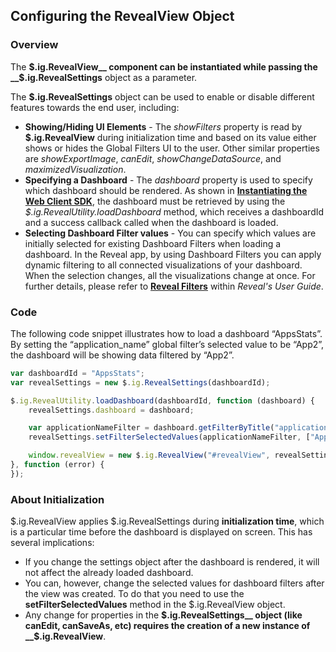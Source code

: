 ## Configuring the RevealView Object

### Overview

The __$.ig.RevealView__
component can be instantiated while passing the
__$.ig.RevealSettings__
object as a parameter.

The __$.ig.RevealSettings__
object can be used to enable or disable different features towards the
end user, including:

  - **Showing/Hiding UI Elements** - The *showFilters* property is read
    by
    __$.ig.RevealView__
    during initialization time and based on its value either shows or
    hides the Global Filters UI to the user. Other similar properties
    are *showExportImage*, *canEdit*, *showChangeDataSource*, and *maximizedVisualization*.
  - **Specifying a Dashboard** - The *dashboard* property is used to
    specify which dashboard should be rendered. As shown in
    [**Instantiating the Web Client SDK**](~/en/developer/general/setup-configuration-web.html#instantiate-web-client-sdk),
    the dashboard must be retrieved by using the
    *$.ig.RevealUtility.loadDashboard* method, which receives a
    dashboardId and a success callback called when the dashboard is
    loaded.
  - **Selecting Dashboard Filter values** - You can specify which values are initially selected for existing Dashboard Filters when loading a dashboard. In the Reveal app, by using Dashboard Filters you can apply dynamic filtering to all connected visualizations of your dashboard. When the selection changes, all the visualizations change at once. For further details, please refer to [**Reveal Filters**](https://www.revealbi.io/help/filters) within _Reveal's User Guide_.

### Code

The following code snippet illustrates how to load a dashboard
“AppsStats”. By setting the “application\_name” global filter’s
selected value to be “App2”, the dashboard will be showing data filtered
by “App2”.

``` js
var dashboardId = "AppsStats";
var revealSettings = new $.ig.RevealSettings(dashboardId);

$.ig.RevealUtility.loadDashboard(dashboardId, function (dashboard) {
    revealSettings.dashboard = dashboard;

    var applicationNameFilter = dashboard.getFilterByTitle("application_name");
    revealSettings.setFilterSelectedValues(applicationNameFilter, ["App2"]);

    window.revealView = new $.ig.RevealView("#revealView", revealSettings);
}, function (error) {
});
```

### About Initialization

$.ig.RevealView applies $.ig.RevealSettings during **initialization
time**, which is a particular time before the dashboard is displayed on
screen. This has several implications:

  - If you change the settings object after the dashboard is rendered,
    it will not affect the already loaded dashboard.
  - You can, however, change the selected values for dashboard filters
    after the view was created. To do that you need to use the
    __setFilterSelectedValues__
    method in the $.ig.RevealView object.
  - Any change for properties in the
    __$.ig.RevealSettings__
    object (like canEdit, canSaveAs, etc) requires the creation of a new
    instance of
    __$.ig.RevealView__.
